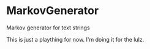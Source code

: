 # MarkovGenerator
Markov generator for text strings

This is just a plaything for now. I'm doing it for the lulz.
